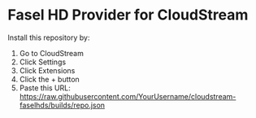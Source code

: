 # Fasel HD Provider for CloudStream

Install this repository by:
1. Go to CloudStream
2. Click Settings
3. Click Extensions
4. Click the + button
5. Paste this URL: https://raw.githubusercontent.com/YourUsername/cloudstream-faselhds/builds/repo.json
